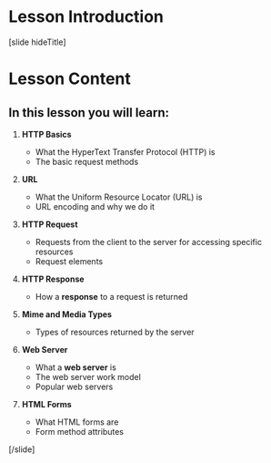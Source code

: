 # Lesson Introduction

[slide hideTitle]

# Lesson Content

## In this lesson you will learn:


1. **HTTP Basics**
    - What the HyperText Transfer Protocol (HTTP) is
    - The basic request methods

2. **URL**
    - What the Uniform Resource Locator (URL) is
    - URL encoding and why we do it


3. **HTTP Request**
    - Requests from the client to the server for accessing specific resources 
    - Request elements

4. **HTTP Response**
    - How a **response** to a request is returned 

5. **Mime and Media Types**
    - Types of resources returned by the server

6. **Web Server**
    - What a **web server** is
    - The web server work model
    - Popular web servers

7. **HTML Forms**
    - What HTML forms are
    - Form method attributes
    
[/slide]
